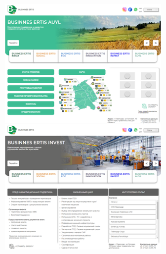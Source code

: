 ![alt text](screencapture-file-C-Users-user-Desktop-Portfolio-invest-auyl-businnes-auyl-html-2021-08-26-11_49_57.png)
![alt text](screencapture-file-C-Users-user-Desktop-Portfolio-invest-auyl-businnes-invest-html-2021-08-26-11_50_13.png)
